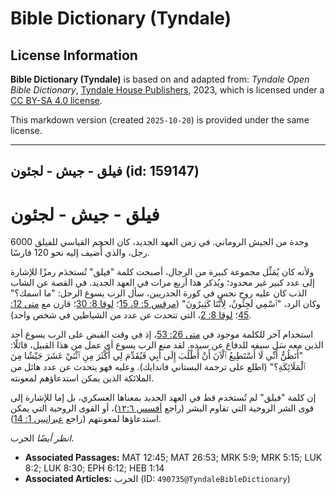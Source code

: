 # Bible Dictionary (Tyndale)

## License Information

**Bible Dictionary (Tyndale)** is based on and adapted from: _Tyndale Open Bible Dictionary_, [Tyndale House Publishers](https://tyndaleopenresources.com/), 2023, which is licensed under a [CC BY-SA 4.0 license](https://creativecommons.org/licenses/by-sa/4.0/legalcode.en).

This markdown version (created `2025-10-20`) is provided under the same license.



--------------------------------

## فيلق - جيش - لجئون (id: 159147)

فيلق \- جيش \- لجئون
====================

وحدة من الجيش الروماني. في زمن العهد الجديد، كان الحجم القياسي للفيلق 6000 رجل، والذي أُضيف إليه نحو 120 فارسًا.

ولأنه كان يُمَثِّل مجموعة كبيرة من الرجال، أصبحت كلمة "فيلق" تُستخدَم رمزًا للإشارة إلى عدد كبير غير محدود؛ ويُذكر هذا أربع مرات في العهد الجديد. في القصة عن الشاب الذب كان عليه روح نجس في كورة الجدريين، سأل الرب يسوع الرجل: "ما اسمك؟" وكان الرد، "ٱسْمِي لَجِئُونُ، لِأَنَّنَا كَثِيرُونَ" ([مرقس 5: 9، 15](https://ref.ly/Mark5:9)؛ [لوقا 8: 30](https://ref.ly/Luke8:30)؛ قارن مع [متى 12: 45](https://ref.ly/Matt12:45)؛ [لوقا 8: 2](https://ref.ly/Luke8:2)، التي تتحدث عن عدد من الشياطين في شخص واحد).

استخدام آخر للكلمة موجود في [متى 26: 53](https://ref.ly/Matt26:53)، إذ في وقت القبض على الرب يسوع أحد الذين معه سَل سيفه للدفاع عن سيده. لقد منع الرب يسوع أي عمل من هذا القبيل، قائلًا: "أَتَظُنُّ أَنِّي لَا أَسْتَطِيعُ ٱلْآنَ أَنْ أَطْلُبَ إِلَى أَبِي فَيُقَدِّمَ لِي أَكْثَرَ مِنِ ٱثْنَيْ عَشَرَ جَيْشًا مِنَ ٱلْمَلَائِكَةِ؟" (اطلع على ترجمة البستاني فاندايك). وعليه فهو يتحدث عن عدد هائل من الملائكة الذين يمكن استدعاؤهم لمعونته.

إن كلمة "فيلق" لم تُستخدم قط في العهد الجديد بمعناها العسكري، بل إما للإشارة إلى قوى الشر الروحية التي تقاوم البشر (راجع [أفسس ١٢:٦](https://ref.ly/Eph6:12))، أو القوى الروحية التي يمكن استدعاؤها لمعونتهم (راجع [عبرانيين 1: 14](https://ref.ly/Heb1:14)).

*انظر أيضًا* الحرب.

* **Associated Passages:** MAT 12:45; MAT 26:53; MRK 5:9; MRK 5:15; LUK 8:2; LUK 8:30; EPH 6:12; HEB 1:14
* **Associated Articles:** الحرب (ID: `490735@TyndaleBibleDictionary`)

